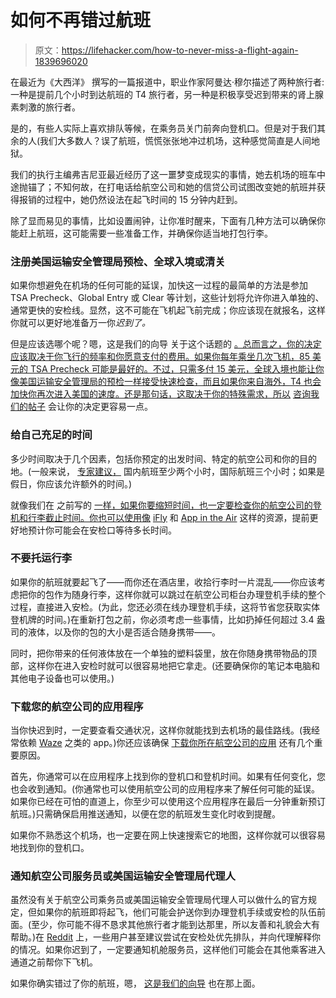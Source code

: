 # 如何不再错过航班

> 原文：<https://lifehacker.com/how-to-never-miss-a-flight-again-1839696020>

在最近为《大西洋》 撰写的一篇报道中，职业作家阿曼达·穆尔描述了两种旅行者:一种是提前几个小时到达航班的 T4 旅行者，另一种是积极享受迟到带来的肾上腺素刺激的旅行者。



是的，有些人实际上喜欢排队等候，在乘务员关门前奔向登机口。但是对于我们其余的人(我们大多数人？误了航班，慌慌张张地冲过机场，这种感觉简直是人间地狱。

我们的执行主编弗吉尼亚最近经历了这一噩梦变成现实的事情，她去机场的班车中途抛锚了；不知何故，在打电话给航空公司和她的信贷公司试图改变她的航班并获得报销的过程中，她仍然设法在起飞时间的 15 分钟内赶到。

除了显而易见的事情，比如设置闹钟，让你准时醒来，下面有几种方法可以确保你能赶上航班，这可能需要一些准备工作，并确保你适当地打包行李。

### **注册美国运输安全管理局预检、全球入境或清关**

如果你想避免在机场的任何可能的延误，加快这一过程的最简单的方法是参加 TSA Precheck、Global Entry 或 Clear 等计划，这些计划将允许你进入单独的、通常更快的安检线。显然，这不可能在飞机起飞前完成；你应该现在就报名，这样你就可以更好地准备万一你*迟到了。*

但是应该选哪个呢？嗯，这是我们的向导 关于这个话题的 [。总而言之，你的决定应该取决于你飞行的频率和你愿意支付的费用。如果你每年乘坐几次飞机，85 美元的 TSA Precheck 可能是最好的。不过，只需多付 15 美元，全球入境也能让你像美国运输安全管理局的预检一样接受快速检查，而且如果你来自海外，T4 也会加快你再次进入美国的速度。还是那句话，这取决于你的特殊需求，所以](https://lifehacker.com/should-you-pay-for-tsa-precheck-global-entry-or-clear-1836392390) [咨询我们的帖子](https://lifehacker.com/should-you-pay-for-tsa-precheck-global-entry-or-clear-1836392390) 会让你的决定更容易一点。

### **给自己充足的时间**

多少时间取决于几个因素，包括你预定的出发时间、特定的航空公司和你的目的地。(一般来说， [专家建议，](https://www.usatoday.com/story/travel/advice/2017/02/19/how-early-to-arrive-before-flight/98036704/) 国内航班至少两个小时，国际航班三个小时；如果是假日，你应该允许额外的时间。)

就像我们在 之前写的 [一样，如果你要缩短时间，也一定要检查你的航空公司的登机和行李截止时间。你也可以使用像](https://lifehacker.com/here-s-how-early-you-should-arrive-at-the-airport-1836507669) [iFly](https://www.ifly.com/airport-security-wait-times) 和 [App in the Air](https://www.appintheair.mobi/) 这样的资源，提前更好地预计你可能会在安检口等待多长时间。

### **不要托运行李**

如果你的航班就要起飞了——而你还在酒店里，收拾行李时一片混乱——你应该考虑把你的包作为随身行李，这样你就可以跳过在航空公司柜台办理登机手续的整个过程，直接进入安检。(为此，您还必须在线办理登机手续，这将节省您获取实体登机牌的时间。)在重新打包之前，你必须考虑一些事情，比如扔掉任何超过 3.4 盎司的液体，以及你的包的大小是否适合随身携带——。

同时，把你带来的任何液体放在一个单独的塑料袋里，放在你随身携带物品的顶部，这样你在进入安检时就可以很容易地把它拿走。(还要确保你的笔记本电脑和其他电子设备也可以使用。)

### 下载您的航空公司的应用程序

当你快迟到时，一定要查看交通状况，这样你就能找到去机场的最佳路线。(我经常依赖 [Waze](https://www.waze.com/waze) 之类的 app。)你还应该确保 [下载你所在航空公司的应用](https://lifehacker.com/always-download-and-use-your-airlines-app-when-your-tra-1838810884) 还有几个重要原因。

首先，你通常可以在应用程序上找到你的登机口和登机时间。如果有任何变化，您也会收到通知。(你通常也可以使用航空公司的应用程序来了解任何可能的延误。如果你已经在可怕的直道上，你至少可以使用这个应用程序在最后一分钟重新预订航班。)只需确保启用推送通知，以便在您的航班发生变化时收到提醒。

如果你不熟悉这个机场，也一定要在网上快速搜索它的地图，这样你就可以很容易地找到你的登机口。

### 通知航空公司服务员或美国运输安全管理局代理人

虽然没有关于航空公司乘务员或美国运输安全管理局代理人可以做什么的官方规定，但如果你的航班即将起飞，他们可能会护送你到办理登机手续或安检的队伍前面。(至少，你可能不得不恳求其他旅行者才能到达那里，所以友善和礼貌会大有帮助。)在 [Reddit](https://www.reddit.com/r/LifeProTips/comments/3x48oo/lpt_if_you_are_very_late_for_a_flight_go_to_the/) 上，一些用户甚至建议尝试在安检处优先排队，并向代理解释你的情况。如果你迟到了，一定要通知机舱服务员，这样他们可能会在其他乘客进入通道之前帮你下飞机。

如果你确实错过了你的航班，嗯， [这是我们的向导](https://lifehacker.com/what-to-do-if-you-miss-your-flight-1834889383) 也在那上面。